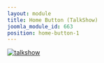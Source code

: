 ```yaml
---
layout: module
title: Home Button (TalkShow)
joomla_module_id: 663
position: home-button-1
---
```

<div><a href="index.php?option=com_content&amp;view=article&amp;id=1217&amp;Itemid=1163"><img style="display: block; margin-left: auto; margin-right: auto;" alt="talkshow" src="{{"images/home-page-buttons/talkshow.jpg" | cdn }}" class="img-responsive" /></a></div>
